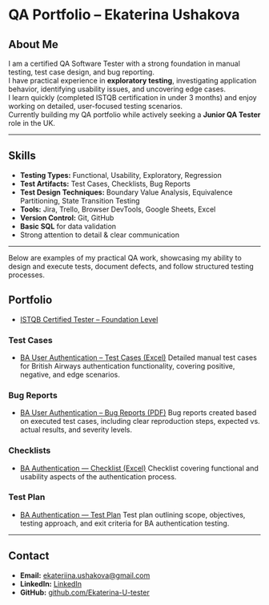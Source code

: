 #  QA Portfolio – Ekaterina Ushakova

##  About Me
I am a certified QA Software Tester with a strong foundation in manual testing, test case design, and bug reporting.  
I have practical experience in **exploratory testing**, investigating application behavior, identifying usability issues, and uncovering edge cases.  
I learn quickly (completed ISTQB certification in under 3 months) and enjoy working on detailed, user-focused testing scenarios.  
Currently building my QA portfolio while actively seeking a **Junior QA Tester** role in the UK.

---

##  Skills
- **Testing Types:** Functional, Usability, Exploratory, Regression
- **Test Artifacts:** Test Cases, Checklists, Bug Reports
- **Test Design Techniques:** Boundary Value Analysis, Equivalence Partitioning, State Transition Testing
- **Tools:** Jira, Trello, Browser DevTools, Google Sheets, Excel
- **Version Control:** Git, GitHub
- **Basic SQL** for data validation
- Strong attention to detail & clear communication

---

Below are examples of my practical QA work, showcasing my ability to design and execute tests, document defects, and follow structured testing processes.
##  Portfolio

- [ISTQB Certified Tester – Foundation Level](https://github.com/Ekaterina-U-tester/QA-Portfolio/blob/main/ISTQB_Certificate/ISTQB_Certificate.pdf)

### Test Cases
- [BA User Authentication – Test Cases (Excel)](https://github.com/Ekaterina-U-tester/QA-Portfolio/blob/main/Test%20Cases/BA_TestCases_User%20Authentication.xlsx)
Detailed manual test cases for British Airways authentication functionality, covering positive, negative, and edge scenarios.
### Bug Reports
- [BA User Authentication – Bug Reports (PDF)](https://github.com/Ekaterina-U-tester/QA-Portfolio/blob/a5758f445a391dd0610749aa322caf675c379109/Bug%20Reports/BA_UA_Bug_Reports.pdf)
Bug reports created based on executed test cases, including clear reproduction steps, expected vs. actual results, and severity levels.
### Checklists
- [BA Authentication — Checklist (Excel)](https://github.com/Ekaterina-U-tester/QA-Portfolio/raw/912d1ee26f646046ac5f783e628e08fc88df76f1/Checklists/BA_Authentication_Checklist.xlsx)
Checklist covering functional and usability aspects of the authentication process.
### Test Plan
- [BA Authentication — Test Plan](https://github.com/Ekaterina-U-tester/QA-Portfolio/blob/main/BA_Authentication_Test_Plan.md)
Test plan outlining scope, objectives, testing approach, and exit criteria for BA authentication testing.
---

##  Contact
- **Email:** ekateriina.ushakova@gmail.com
- **LinkedIn:** [LinkedIn](https://www.linkedin.com/in/ekaterina-ushakova/)
- **GitHub:** [github.com/Ekaterina-U-tester](https://github.com/Ekaterina-U-tester)
